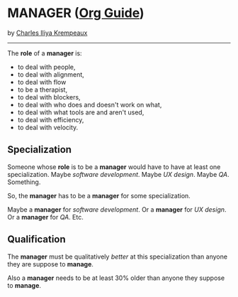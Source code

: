 # MANAGER ([Org Guide](../../README.md))

by [Charles Iliya Krempeaux](http://changelog.ca/)

---

The **role** of a **manager** is:

* to deal with people,
* to deal with alignment,
* to deal with flow
* to be a therapist,
* to deal with blockers,
* to deal with who does and doesn't work on what,
* to deal with what tools are and aren't used,
* to deal with efficiency,
* to deal with velocity.

## Specialization

Someone whose **role** is to be a **manager** would have to have at least one specialization.
Maybe _software development_.
Maybe _UX design_.
Maybe _QA_.
Something.

So, the **manager** has to be a **manager** for some specialization.

Maybe a **manager** for _software development_.
Or a **manager** for _UX design_.
Or a **manager** for _QA_.
Etc.

## Qualification

The **manager** must be qualitatively _better_ at this specialization than anyone they are suppose to **manage**.

Also a **manager** needs to be at least 30% older than anyone they suppose to **manage**.
